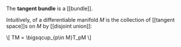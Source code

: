 The **tangent bundle** is a [[bundle]].

Intuitively, of a differentiable manifold $M$ is the collection of [[tangent space]]s on $M$ by [[disjoint union]]:

\\[
TM = \bigsqcup_{p\in M}T_pM
\\]

